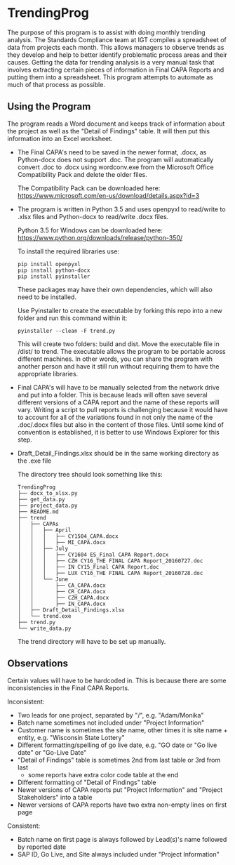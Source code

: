 # TrendingProg
The purpose of this program is to assist with doing monthly trending analysis. The Standards Compliance team at IGT compiles a
spreadsheet of data from projects each month. This allows managers to observe trends as they develop and help to better
identify problematic process areas and their causes. Getting the data for trending analysis is a very manual task that involves
extracting certain pieces of information in Final CAPA Reports and putting them into a spreadsheet. This program attempts to
automate as much of that process as possible.


## Using the Program
The program reads a Word document and keeps track of information about the project as well as the "Detail of Findings" table. It
will then put this information into an Excel worksheet.

* The Final CAPA's need to be saved in the newer format, .docx, as Python-docx does not support .doc. The program will automatically
  convert .doc to .docx using wordconv.exe from the Microsoft Office Compatibility Pack and delete the older files.

  The Compatibility Pack can be downloaded here: https://www.microsoft.com/en-us/download/details.aspx?id=3

* The program is written in Python 3.5 and uses openpyxl to read/write to .xlsx files and Python-docx to read/write .docx files.
  
  Python 3.5 for Windows can be downloaded here: https://www.python.org/downloads/release/python-350/

  To install the required libraries use:
  
  ```
  pip install openpyxl
  pip install python-docx
  pip install pyinstaller
  ```
  
  These packages may have their own dependencies, which will also need to be installed.
  
  Use Pyinstaller to create the executable by forking this repo into a new folder and run this command within it:

  `pyinstaller --clean -F trend.py`
  
  This will create two folders: build and dist. Move the executable file in /dist/ to trend. The executable allows the program
  to be portable across different machines. In other words, you can share the program with another person and have it still run
  without requiring them to have the appropriate libraries.

* Final CAPA's will have to be manually selected from the network drive and put into a folder. This is because leads will often
  save several different versions of a CAPA report and the name of these reports will vary. Writing a script to pull reports is
  challenging because it would have to account for all of the variations found in not only the name of the .doc/.docx files but
  also in the content of those files. Until some kind of convention is established, it is better to use Windows Explorer for
  this step.

* Draft_Detail_Findings.xlsx should be in the same working directory as the .exe file

  The directory tree should look something like this:
  
  ```
  TrendingProg
  ├── docx_to_xlsx.py
  ├── get_data.py
  ├── project_data.py
  ├── README.md
  ├── trend
  │   ├── CAPAs
  │   │   ├── April
  │   │   │   ├── CY1504_CAPA.docx
  │   │   │   ├── MI_CAPA.docx
  │   │   ├── July
  │   │   │   ├── CY1604 ES_Final CAPA Report.docx
  │   │   │   ├── CZH CY16_THE FINAL CAPA Report_20160727.doc
  │   │   │   ├── IN CY15_Final CAPA Report.doc
  │   │   │   ├── LUX CY16_THE FINAL CAPA Report_20160728.doc
  │   │   └── June
  │   │       ├── CA_CAPA.docx
  │   │       ├── CR_CAPA.docx
  │   │       ├── CZH_CAPA.docx
  │   │       ├── IN_CAPA.docx
  │   ├── Draft_Detail_Findings.xlsx
  │   └── trend.exe
  ├── trend.py
  └── write_data.py
  ```
  
  The trend directory will have to be set up manually.
 

## Observations
Certain values will have to be hardcoded in. This is because there are some inconsistencies in the Final CAPA Reports.

Inconsistent:
  - Two leads for one project, separated by "/", e.g. "Adam/Monika"
  - Batch name sometimes not included under "Project Information"
  - Customer name is sometimes the site name, other times it is site name + entity, e.g. "Wisconsin State Lottery"
  - Different formatting/spelling of go live date, e.g. "GO date or "Go live date" or "Go-Live Date"
  - "Detail of Findings" table is sometimes 2nd from last table or 3rd from last
    - some reports have extra color code table at the end
  - Different formatting of "Detail of Findings" table
  - Newer versions of CAPA reports put "Project Information" and "Project Stakeholders" into a table
  - Newer versions of CAPA reports have two extra non-empty lines on first page
    
Consistent:
  - Batch name on first page is always followed by Lead(s)'s name followed by reported date
  - SAP ID, Go Live, and Site always included under "Project Information"
